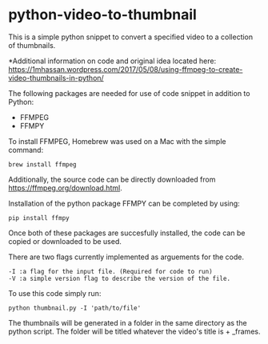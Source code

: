 # python-video-to-thumbnail

This is a simple python snippet to convert a specified video to a collection of thumbnails.

*Additional information on code and original idea located here:
https://1mhassan.wordpress.com/2017/05/08/using-ffmpeg-to-create-video-thumbnails-in-python/

The following packages are needed for use of code snippet in addition to Python:

- FFMPEG
- FFMPY

To install FFMPEG, Homebrew was used on a Mac with the simple command:

    brew install ffmpeg

Additionally, the source code can be directly downloaded from https://ffmpeg.org/download.html.

Installation of the python package FFMPY can be completed by using:

    pip install ffmpy

Once both of these packages are succesfully installed, the code can be copied or downloaded to be used.

There are two flags currently implemented as arguements for the code.

    -I :a flag for the input file. (Required for code to run)
    -V :a simple version flag to describe the version of the file.

To use this code simply run:

    python thumbnail.py -I 'path/to/file'

The thumbnails will be generated in a folder in the same directory as the python script. The folder will be titled whatever the video's title is + _frames. 




